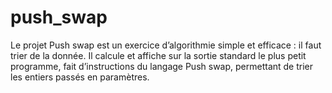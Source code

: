 # push_swap
Le projet Push swap est un exercice d’algorithmie simple et efficace : il faut trier de la donnée. Il calcule et affiche sur la sortie standard le plus petit programme, fait d’instructions du langage Push swap, permettant de trier les entiers passés en paramètres.
